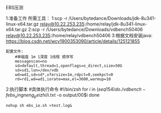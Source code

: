 EBS压测

1:准备工作
    所需工具：
        1:scp -r /Users/bytedance/Downloads/jdk-8u341-linux-x64.tar.gz relay@10.22.253.235:/home/relay/jdk-8u341-linux-x64.tar.gz
        2:scp -r /Users/bytedance/Downloads/vdbench50406 relay@10.22.253.235:/home/relay/vdbench50406
        3:根据文档安装java: https://blog.csdn.net/wcy1900353090/article/details/125121855

    配置文件:
        #单磁盘 1m 1深度 1线程 顺序写
        messagescan=no
        sd=default,thread=1,openflags=o_direct,size=50G
        sd=sd1,lun=/dev/vdb
        wd=wd1,sd=sd*,xfersize=1m,rdpct=0,seekpct=0
        rd=rd1,wd=wd1,iorate=max,el=3600,warmup=10

2:执行脚本
    #具体执行命令
    #!/bin/zsh
    for i in $( seq 1 54)
    do
    ./vdbench -f  ebs_xingneng_peizhi/$i.txt -o output/00$i 
    done

    nohup sh ebs_io.sh >test.log&


